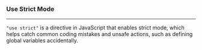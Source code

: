 ### Use Strict Mode
---
`"use strict"` is a directive in JavaScript that enables strict mode, which helps catch common coding mistakes and unsafe actions, such as defining global variables accidentally.

